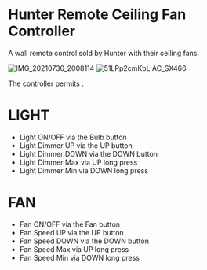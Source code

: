 # Hunter Remote Ceiling Fan Controller

A wall remote control sold by Hunter with their ceiling fans.

![IMG_20210730_2008114](https://user-images.githubusercontent.com/24249105/127953231-4ae1889b-162e-4920-bc1d-466c87d16579.jpg)
![51LPp2cmKbL _AC_SX466_](https://user-images.githubusercontent.com/24249105/127953270-6aece25a-d708-43f1-b14a-94711897ab3d.jpg)

The controller permits :

# LIGHT
- Light ON/OFF via the Bulb button
- Light Dimmer UP via the UP button
- Light Dimmer DOWN via the DOWN button
- Light Dimmer Max via UP long press
- Light Dimmer Min via DOWN long press

# FAN
- Fan ON/OFF via the Fan button
- Fan Speed UP via the UP button
- Fan Speed DOWN via the DOWN button
- Fan Speed Max via UP long press
- Fan Speed Min via DOWN long press
